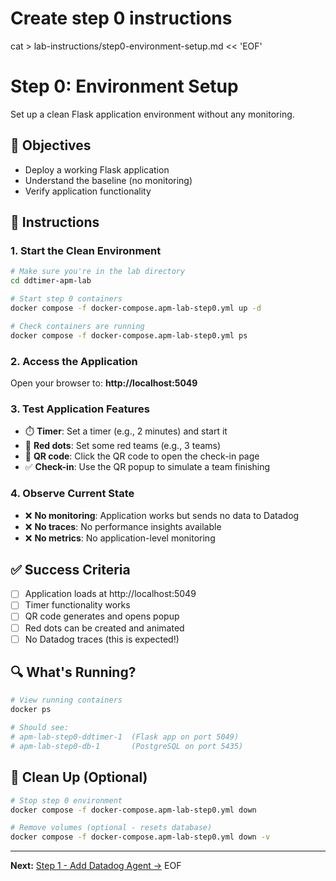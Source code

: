 # Create step 0 instructions
cat > lab-instructions/step0-environment-setup.md << 'EOF'
# Step 0: Environment Setup

Set up a clean Flask application environment without any monitoring.

## 🎯 Objectives
- Deploy a working Flask application
- Understand the baseline (no monitoring)
- Verify application functionality

## 🚀 Instructions

### 1. Start the Clean Environment
```bash
# Make sure you're in the lab directory
cd ddtimer-apm-lab

# Start step 0 containers
docker compose -f docker-compose.apm-lab-step0.yml up -d

# Check containers are running
docker compose -f docker-compose.apm-lab-step0.yml ps
```

### 2. Access the Application
Open your browser to: **http://localhost:5049**

### 3. Test Application Features
- ⏱️ **Timer**: Set a timer (e.g., 2 minutes) and start it
- 🔴 **Red dots**: Set some red teams (e.g., 3 teams)
- 📱 **QR code**: Click the QR code to open the check-in page
- ✅ **Check-in**: Use the QR popup to simulate a team finishing

### 4. Observe Current State
- ❌ **No monitoring**: Application works but sends no data to Datadog
- ❌ **No traces**: No performance insights available
- ❌ **No metrics**: No application-level monitoring

## ✅ Success Criteria

- [ ] Application loads at http://localhost:5049
- [ ] Timer functionality works
- [ ] QR code generates and opens popup
- [ ] Red dots can be created and animated
- [ ] No Datadog traces (this is expected!)

## 🔍 What's Running?

```bash
# View running containers
docker ps

# Should see:
# apm-lab-step0-ddtimer-1  (Flask app on port 5049)
# apm-lab-step0-db-1       (PostgreSQL on port 5435)
```

## 🧹 Clean Up (Optional)

```bash
# Stop step 0 environment
docker compose -f docker-compose.apm-lab-step0.yml down

# Remove volumes (optional - resets database)
docker compose -f docker-compose.apm-lab-step0.yml down -v
```

---

**Next:** [Step 1 - Add Datadog Agent →](step1-add-datadog-agent.md)
EOF

